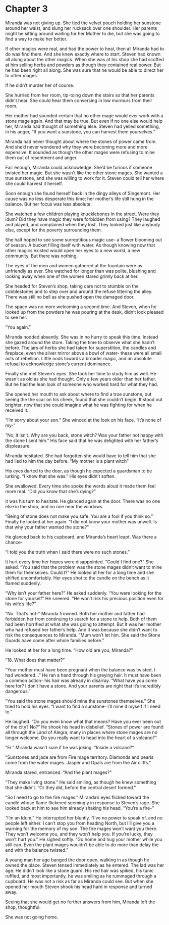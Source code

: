 # Chapter 3

Miranda was not giving up. She tied the velvet pouch holding her sunstone around her waist, and slung her rucksack over one shoulder. Her parents might be sitting around waiting for her Mother to die, but she was going to find a way to make her better.

If other magics were real, and had the power to heal, then all Miranda had to do was find them. And she knew exactly where to start. Steven had known all along about the other magics. When she was at his shop she had scoffed at him selling herbs and powders as though they contained real power. But he had been right all along. She was sure that he would be able to direct her to other mages. 

If he didn’t murder her of course.

She hurried from her room, tip-toing down the stairs so that her parents didn’t hear. She could hear them conversing in low murmurs from their room. 

Her mother had sounded certain that no other mage would ever work with a stone mage again. And that may be true. But even if no one else would help her, Miranda had thought of something else. Steven had yelled something, in his anger, “If you want a sunstone, you can harvest them yourselves.”

Miranda had never thought about where the stones of power came from. And she’d never wondered why they were becoming more and more expensive. It sounded as though the other mages were refusing to mine them out of resentment and anger.

Fair enough, Miranda could acknowledge. She’d be furious if someone twisted her magic. But she wasn’t like the other stone mages. She wanted a true sunstone, and she was willing to work for it. Steven could tell her where she could harvest it herself. 

Soon enough she found herself back in the dingy alleys of Singemont. Her cause was no less desperate this time; her mother’s life still hung in the balance. But her focus was less absolute. 

She watched a few children playing knucklebones in the street. Were they idum? Did they have magic they were forbidden from using? They laughed and played, and complained when they lost. They looked just like anybody else, except for the poverty surrounding them.

She half hoped to see some surreptitious magic use- a flower blooming out of season. A bucket filling itself with water. As though knowing now that other magics existed would open her eyes to a new world, a new community. But there was nothing.

The eyes of the men and women gathered at the fountain were as unfriendly as ever. She watched for longer than was polite, blushing and looking away when one of the women stared grimly back at her.

She headed for Steven’s shop, taking care not to stumble on the cobblestones and to step over and around the refuse littering the alley. There was still no bell as she pushed open the damaged door. 

The space was no more welcoming a second time. And Steven, when he looked up from the powders he was pouring at the desk, didn’t look pleased to see her.

“You again.”

Miranda nodded absently. She was in no hurry to speak this time. Instead she gazed around the store. Taking the time to observe what she hadn’t before. The jars of herbs she had taken for superstition, the candles and fireplace, even the silver mirror above a bowl of water- these were all small acts of rebellion. Little nods towards a broader magic, and an absolute refusal to acknowledge stone’s current dominance.

Finally she met Steven’s eyes. She took her time to study him as well. He wasn’t as old as she had thought. Only a few years older than her father. But he had the lean look of someone who worked hard for what they had. 

She opened her mouth to ask about where to find a true sunstone, but seeing the the scar on his cheek, found that she couldn’t begin. It stood out brighter, now that she could imagine what he was fighting for when he received it.

“I’m sorry about your son.” She winced at the look on his face.  “It’s none of my-”

“No, it isn’t. Why are you back, stone witch? Was your father not happy with the stone I sent him.” His face said that he was delighted with her father’s displeasure.

Miranda hesitated. She had forgotten she would have to tell him that she had lied to him the day before. “My mother is a plant witch”

His eyes darted to the door, as though he expected a guardsman to be lurking. “I know that she was.” His eyes didn’t soften.

She swallowed. Every time she spoke the words aloud it made them feel more real. “Did you know that she’s dying?”

It was his turn to hesitate. He glanced again at the door. There was no one else in the shop, and no one near the windows.

“Being of stone does not make you safe. You are a fool if you think so.” Finally he looked at her again. “I did not know your mother was unwell. Is that why your father wanted the stone?” 

He glanced back to his cupboard, and Miranda’s heart leapt. Was there a chance-

“I told you the truth when I said there were no such stones.”

It hurt every time her hopes were disappointed. “Could I find one?” She asked. “You said that the problem was the stone mages didn’t want to mine them for themselves. Could I?”
He looked at her for a long time and she shifted uncomfortably. Her eyes shot to the candle on the bench as it flamed suddenly.

“Why isn’t your father here?” He asked suddenly. “You were looking for the stone for yourself” He sneered. “He won’t risk his precious position even for his wife’s life?”

“No. That’s not-” Miranda frowned. Both her mother and father had forbidden her from continuing to search for a stone to help. Both of them had been horrified at what she was going to attempt. But it was her mother who had refused her father’s help. And it was because she didn’t want to risk the consequences to Miranda. “Mum won’t let him. She said the Stone Guards have come after whole families before.”

He looked at her for a long time. “How old are you, Miranda?”

“18. What does that matter?”

“Your mother must have been pregnant when the balance was twisted. I had wondered…” He ran a hand through his greying hair. It must have been a common action- his hair was already in disarray. “What have you come here for? I don’t have a stone. And your parents are right that it’s incredibly dangerous.”

“You said the stone mages should mine the sunstones themselves.” She tried to hold his eyes. “I want to find a sunstone- I’ll mine it myself if I need to.”

He laughed. “Do you even know what that means? Have you ever been out of the city? No?” He shook his head in disbelief. “Stones of power are found all through the Land of Alegra, many in places where stone mages are no longer welcome. Do you really want to head into the heart of a volcano?”

“Er.” Miranda wasn’t sure if he was joking. “Inside a volcano?”

“Sunstones and jade are from Fire mage territory. Diamonds and pearls come from the water mages. Jasper and Opals are from the Air cliffs.”

Miranda stared, entranced. “And the plant mages?”

“They make living stone.” He said smiling, as though he knew something that she didn’t. “Or they did, before the central desert formed.”

“So I need to go to the fire mages.” Miranda’s eyes flicked toward the candle whose flame flickered seemingly in response to Steven’s rage. She looked back at him to see him already shaking his head. “You’re a fire-”

“I’m an Idum,” He interrupted her bluntly. “I’ve no power to speak of, and no people left either. I can’t stop you from heading North, but I’ll give you a warning for the memory of my son. The fire mages won’t want you there. They won’t welcome you, and they won’t help you. If you’re lucky, they won’t hurt you.” He sighed softly. “Go home and hug your mother while you still can. Even the plant mages wouldn’t be able to do more than delay the end with the balance twisted.”

A young man her age banged the door open, walking in as though he owned the place. Steven tensed immediately as he entered. The lad was her age. He didn’t look like a stone guard. His red hair was spiked, his tunic ruffled, and most importantly, he was smiling as he rummaged through a cupboard.  He was not a risk as far as Miranda could see. But when she opened her mouth Steven shook his head hard in response and turned away.

Seeing that she would get no further answers from him, Miranda left the shop, thoughtful. 

She was not going home.

